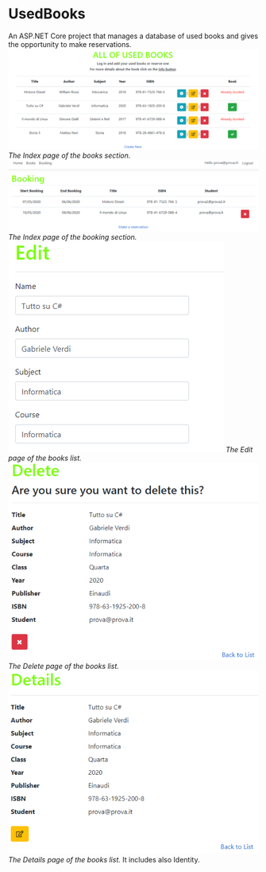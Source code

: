# UsedBooks
An ASP.NET Core project that manages a database of used books and gives the opportunity to make reservations.
![](libri_identity/wwwroot/img/ScreenShots/1.PNG)
*The Index page of the books section.* 
![](libri_identity/wwwroot/img/ScreenShots/2.PNG)
*The Index page of the booking section.* 
![](libri_identity/wwwroot/img/ScreenShots/3.PNG)
*The Edit page of the books list.* 
![](libri_identity/wwwroot/img/ScreenShots/4.PNG)
*The Delete page of the books list.* 
![](libri_identity/wwwroot/img/ScreenShots/5.PNG)
*The Details page of the books list.* 
It includes also Identity.
